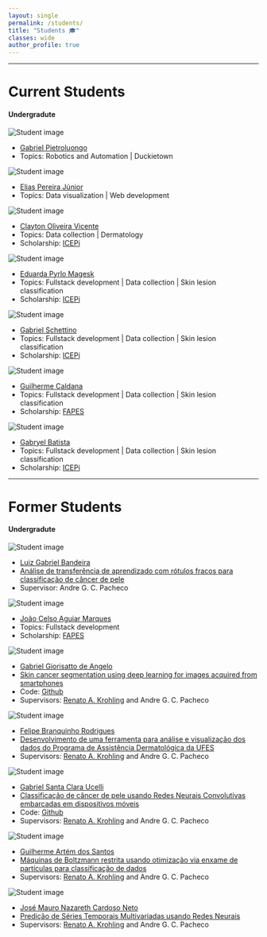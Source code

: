 ```yaml
---
layout: single
permalink: /students/
title: "Students 🎓"
classes: wide
author_profile: true
---
```


<!-- Quer ser meu aluno?
- TCC
- IC
- Mestrado
- Doutorado (comming soon)

Leia isso
Isso

Meus topicos de interesse -->



___
<!-- ########################################################################################## -->
<!-- ############################### CURRENT STUDENTS ######################################### -->
<!-- ########################################################################################## -->
# Current Students


<!-- ########################################################################################## -->
<!-- ########################### CURRENT STUDENTS - UNDERGRAD ################################# -->
<!-- ########################################################################################## -->
#### Undergradute

<div class="student-container student-on">
  <img src="https://avatars.githubusercontent.com/u/9794158?v=4" alt="Student image" class="student-img">
  <div class="student-info">
    <ul>
      <li> 
        <a href="https://github.com/pietroluongo" target="_blank"> Gabriel Pietroluongo </a>
      </li>
      <li>
        Topics: Robotics and Automation | Duckietown
      </li>
    </ul>
  </div>
</div>


<!-- ########################################################################################## -->

<div class="student-container student-on">
  <img src="https://avatars.githubusercontent.com/u/47753065?v=4" alt="Student image" class="student-img">
  <div class="student-info">
    <ul>
      <li> 
        <a href="https://github.com/EPGJ" target="_blank"> Elias Pereira Júnior </a>
      </li>
      <li>
        Topics: Data visualization | Web development
      </li>      
    </ul>
  </div>
</div>

<!-- ########################################################################################## -->

<div class="student-container student-on">
  <img src="https://icase.cbc.itarget.com.br/images/default/fotos/cbc/33080.jpeg?r=205" alt="Student image" class="student-img">
  <div class="student-info">
    <ul>
      <li> 
        <a href="#" target="_blank"> Clayton Oliveira Vicente </a>
      </li>
      <li>
        Topics: Data collection | Dermatology
      </li>
      <li> 
        Scholarship: <a href="https://icepi.es.gov.br/"> ICEPi </a>
      </li>
    </ul>
  </div>
</div>

<!-- ########################################################################################## -->

<div class="student-container student-on">
  <img src="/assets/imgs/student-profile.png" alt="Student image" class="student-img">
  <div class="student-info">
    <ul>
      <li> 
        <a href="https://github.com/e-magesk" target="_blank"> Eduarda Pyrlo Magesk </a>
      </li>
      <li>
        Topics: Fullstack development | Data collection | Skin lesion classification
      </li>
      <li> 
        Scholarship: <a href="https://icepi.es.gov.br/"> ICEPi </a>
      </li>
    </ul>
  </div>
</div>

<!-- ########################################################################################## -->

<div class="student-container student-on">
  <img src="https://avatars.githubusercontent.com/u/64440555?v=4" alt="Student image" class="student-img">
  <div class="student-info">
    <ul>
      <li> 
        <a href="https://github.com/gabrielschettino" target="_blank"> Gabriel Schettino </a>
      </li>
      <li>
        Topics: Fullstack development | Data collection | Skin lesion classification
      </li>
      <li> 
        Scholarship: <a href="https://icepi.es.gov.br/"> ICEPi </a>
      </li>
    </ul>
  </div>
</div>

<!-- ########################################################################################## -->

<div class="student-container student-on">
  <img src="https://avatars.githubusercontent.com/u/88007840?v=4" alt="Student image" class="student-img">
  <div class="student-info">
    <ul>
      <li> 
        <a href="https://github.com/caldgui" target="_blank"> Guilherme Caldana </a>
      </li>
      <li>
        Topics: Fullstack development | Data collection | Skin lesion classification
      </li>
      <li> 
        Scholarship: <a href="https://fapes.es.gov.br/"> FAPES </a>
      </li>
    </ul>
  </div>
</div>

<!-- ########################################################################################## -->

<div class="student-container student-on">
  <img src="/assets/imgs/student-profile.png" alt="Student image" class="student-img">
  <div class="student-info">
    <ul>
      <li> 
        <a href="https://github.com/gabryelfbatista" target="_blank"> Gabryel Batista </a>
      </li>
      <li>
        Topics: Fullstack development | Data collection | Skin lesion classification
      </li>
      <li> 
        Scholarship: <a href="https://icepi.es.gov.br/"> ICEPi </a>
      </li>
    </ul>
  </div>
</div>



<!-- ########################################################################################## -->
<!-- ############################### FORMER STUDENTS ########################################## -->
<!-- ########################################################################################## -->

___

# Former Students



<!-- ########################################################################################## -->
<!-- ######################### FORMER STUDENTS - UNDERGRAD #################################### -->
<!-- ########################################################################################## -->
#### Undergradute

<div class="student-container">
  <img src="https://avatars.githubusercontent.com/u/106553072?v=4" alt="Student image" class="student-img">
  <div class="student-info">
    <ul>
      <li> 
        <a href="https://github.com/LuizGBR" target="_blank"> Luiz Gabriel Bandeira </a>
      </li>
      <li> 
        <a href="/assets/files/students/pgs/luiz_gabriel.pdf" target="_blank"> Análise de transferência de aprendizado com rótulos fracos para classificação de câncer de pele </a>
      </li>
      <li> 
        Supervisor: Andre G. C. Pacheco         
      </li>
    </ul>
  </div>
</div>


<!-- ########################################################################################## -->

<div class="student-container">
  <img src="/assets/imgs/student-profile.png" alt="Student image" class="student-img">
  <div class="student-info">
    <ul>
      <li> 
        <a href="https://github.com/xcelsim" target="_blank"> João Celso Aguiar Marques </a>
      </li>
      <li>
        Topics: Fullstack development
      </li>
      <li> 
        Scholarship: <a href="https://fapes.es.gov.br/"> FAPES </a>
      </li>
    </ul>
  </div>
</div>

<!-- ########################################################################################## -->

<div class="student-container">
  <img src="https://avatars.githubusercontent.com/u/11546721?v=4" alt="Student image" class="student-img">
  <div class="student-info">
    <ul>
      <li> 
        <a href="https://br.linkedin.com/in/gabrielgangelo" target="_blank"> Gabriel Giorisatto de Angelo </a>
      </li>
      <li> 
        <a href="/assets/files/students/pgs/gabriel_deangelo.pdf" target="_blank"> Skin cancer segmentation using deep learning for images acquired from smartphones </a>
      </li>
      <li>
        Code: <a href="https://github.com/gabrielgiorisatto/segmentation_pad" target="_blank"> Github </a>
      </li>
      <li> 
        Supervisors: <a href="http://www.inf.ufes.br/~rkrohling/" target="_blank"> Renato A. Krohling</a> and Andre G. C. Pacheco         
      </li>
    </ul>
  </div>
</div>

<!-- ########################################################################################## -->

<div class="student-container">
  <img src="https://media.licdn.com/dms/image/C5603AQGF9Ku6DXwA_A/profile-displayphoto-shrink_100_100/0/1517014044085?e=1695859200&v=beta&t=qmDBPXOJy1DdymkLuBCf_-Hw3hqwv85Nuxwq3h_3Pg8" alt="Student image" class="student-img">
  <div class="student-info">
    <ul>
      <li> 
        <a href="https://br.linkedin.com/in/felipe-branquinho-284363101" target="_blank"> Felipe Branquinho Rodrigues </a>
      </li>
      <li> 
        <a href="https://drive.google.com/file/d/1jDpumU_hTU_ym8vJYshd-brLuK9T5t7w/view?usp=share_link" target="_blank"> Desenvolvimento de uma ferramenta para análise e visualização dos dados do Programa de Assistência Dermatológica da UFES </a>
      </li>
      <li> 
        Supervisors: <a href="http://www.inf.ufes.br/~rkrohling/" target="_blank"> Renato A. Krohling</a> and Andre G. C. Pacheco         
      </li>
    </ul>
  </div>
</div>

<!-- ########################################################################################## -->

<div class="student-container">
  <img src="https://avatars.githubusercontent.com/u/13681891?v=4" alt="Student image" class="student-img">
  <div class="student-info">
    <ul>
      <li> 
        <a href="https://www.linkedin.com/in/gabriel-ucelli/" target="_blank"> Gabriel Santa Clara Ucelli </a>
      </li>
      <li> 
        <a href="https://drive.google.com/file/d/1cybcwC9MxqGxT9XQdTcdxUTxEtPihAWM/view?usp=share_link" target="_blank"> Classificação de câncer de pele usando Redes Neurais Convolutivas embarcadas em dispositivos móveis </a>
      </li>
      <li>
        Code: <a href="https://github.com/gabrielucelli/Melanoma-Detector" target="_blank"> Github </a>
      </li>
      <li> 
        Supervisors: <a href="http://www.inf.ufes.br/~rkrohling/" target="_blank"> Renato A. Krohling</a> and Andre G. C. Pacheco         
      </li>
    </ul>
  </div>
</div>

<!-- ########################################################################################## -->

<div class="student-container">
  <img src="/assets/imgs/student-profile.png" alt="Student image" class="student-img">
  <div class="student-info">
    <ul>
      <li> 
        <a href="https://www.linkedin.com/in/guilhermeartem/?originalSubdomain=br" target="_blank"> Guilherme Artém dos Santos </a>
      </li>
      <li> 
        <a href="/assets/files/students/pgs/guilherme_artem.pdf" target="_blank"> Máquinas de Boltzmann restrita usando
        otimização via enxame de partículas para classificação de dados </a>
      </li>
      <li> 
        Supervisors: <a href="http://www.inf.ufes.br/~rkrohling/" target="_blank"> Renato A. Krohling</a> and Andre G. C. Pacheco         
      </li>
    </ul>
  </div>
</div>

<!-- ########################################################################################## -->

<div class="student-container">
  <img src="/assets/imgs/student-profile.png" alt="Student image" class="student-img">
  <div class="student-info">
    <ul>
      <li> 
        <a href="https://www.linkedin.com/in/jos%C3%A9-mauro-nazareth-cardoso-neto-0139b8210/" target="_blank"> José Mauro Nazareth Cardoso Neto </a>
      </li>
      <li> 
        <a href="https://drive.google.com/file/d/1UGIPXww9uGfJciLEYCWQMkHvaT9N6vG8/view?usp=share_link" target="_blank"> Predição de Séries Temporais Multivariadas usando Redes Neurais </a>
      </li>
      <li> 
        Supervisors: <a href="http://www.inf.ufes.br/~rkrohling/" target="_blank"> Renato A. Krohling</a> and Andre G. C. Pacheco         
      </li>
    </ul>
  </div>
</div>





